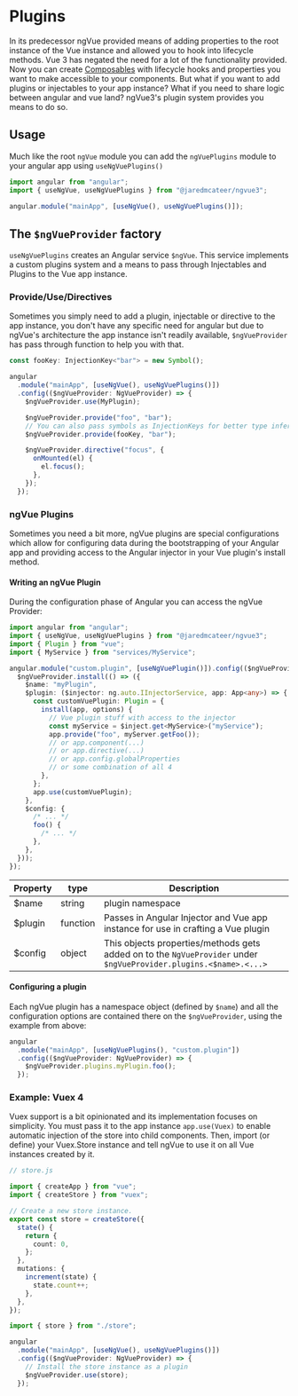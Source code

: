 # Plugins

In its predecessor ngVue provided means of adding properties to the root instance of the Vue instance and allowed you to hook into lifecycle methods. Vue 3 has negated the need for a lot of the functionality provided. Now you can create [Composables](https://vuejs.org/guide/reusability/composables.html) with lifecycle hooks and properties you want to make accessible to your components. But what if you want to add plugins or injectables to your app instance? What if you need to share logic between angular and vue land? ngVue3's plugin system provides you means to do so.

## Usage

Much like the root `ngVue` module you can add the `ngVuePlugins` module to your angular app using `useNgVuePlugins()`

```ts
import angular from "angular";
import { useNgVue, useNgVuePlugins } from "@jaredmcateer/ngvue3";

angular.module("mainApp", [useNgVue(), useNgVuePlugins()]);
```

## The `$ngVueProvider` factory

`useNgVuePlugins` creates an Angular service `$ngVue`. This service implements a custom plugins system and a means to pass through Injectables and Plugins to the Vue app instance.

### Provide/Use/Directives

Sometimes you simply need to add a plugin, injectable or directive to the app instance, you don't have any specific need for angular but due to ngVue's architecture the app instance isn't readily available, `$ngVueProvider` has pass through function to help you with that.

```ts
const fooKey: InjectionKey<"bar"> = new Symbol();

angular
  .module("mainApp", [useNgVue(), useNgVuePlugins()])
  .config(($ngVueProvider: NgVueProvider) => {
    $ngVueProvider.use(MyPlugin);

    $ngVueProvider.provide("foo", "bar");
    // You can also pass symbols as InjectionKeys for better type inference in your components.
    $ngVueProvider.provide(fooKey, "bar");

    $ngVueProvider.directive("focus", {
      onMounted(el) {
        el.focus();
      },
    });
  });
```

### ngVue Plugins

Sometimes you need a bit more, ngVue plugins are special configurations which allow for configuring data during the bootstrapping of your Angular app and providing access to the Angular injector in your Vue plugin's install method.

#### Writing an ngVue Plugin

During the configuration phase of Angular you can access the ngVue Provider:

```ts
import angular from "angular";
import { useNgVue, useNgVuePlugins } from "@jaredmcateer/ngvue3";
import { Plugin } from "vue";
import { MyService } from "services/MyService";

angular.module("custom.plugin", [useNgVuePlugin()]).config(($ngVueProvider: NgVueProvider) => {
  $ngVueProvider.install(() => ({
    $name: "myPlugin",
    $plugin: ($injector: ng.auto.IInjectorService, app: App<any>) => {
      const customVuePlugin: Plugin = {
        install(app, options) {
          // Vue plugin stuff with access to the injector
          const myService = $inject.get<MyService>("myService");
          app.provide("foo", myServer.getFoo());
          // or app.component(...)
          // or app.directive(...)
          // or app.config.globalProperties
          // or some combination of all 4
        },
      };
      app.use(customVuePlugin);
    },
    $config: {
      /* ... */
      foo() {
        /* ... */
      },
    },
  }));
});
```

| Property | type     | Description                                                                                                       |
| -------- | -------- | ----------------------------------------------------------------------------------------------------------------- |
| \$name   | string   | plugin namespace                                                                                                  |
| \$plugin | function | Passes in Angular Injector and Vue app instance for use in crafting a Vue plugin                                  |
| \$config | object   | This objects properties/methods gets added on to the `NgVueProvider` under `$ngVueProvider.plugins.<$name>.<...>` |

#### Configuring a plugin

Each ngVue plugin has a namespace object (defined by `$name`) and all the configuration options are contained there on the `$ngVueProvider`, using the example from above:

```ts
angular
  .module("mainApp", [useNgVuePlugins(), "custom.plugin"])
  .config(($ngVueProvider: NgVueProvider) => {
    $ngVueProvider.plugins.myPlugin.foo();
  });
```

### Example: Vuex 4

Vuex support is a bit opinionated and its implementation focuses on simplicity. You must pass it to the app instance `app.use(Vuex)` to enable automatic injection of the store into child components. Then, import (or define) your Vuex.Store instance and tell ngVue to use it on all Vue instances created by it.

```ts
// store.js

import { createApp } from "vue";
import { createStore } from "vuex";

// Create a new store instance.
export const store = createStore({
  state() {
    return {
      count: 0,
    };
  },
  mutations: {
    increment(state) {
      state.count++;
    },
  },
});
```

```ts
import { store } from "./store";

angular
  .module("mainApp", [useNgVue(), useNgVuePlugins()])
  .config(($ngVueProvider: NgVueProvider) => {
    // Install the store instance as a plugin
    $ngVueProvider.use(store);
  });
```
